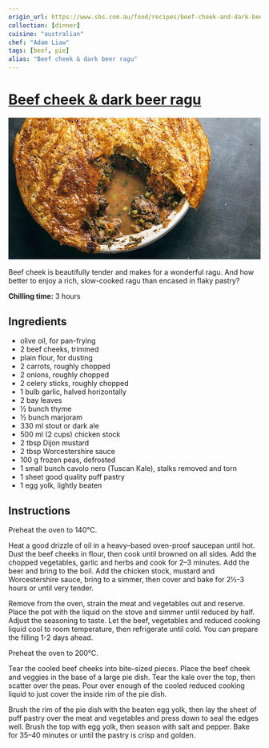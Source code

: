 ```yaml
---
origin_url: https://www.sbs.com.au/food/recipes/beef-cheek-and-dark-beer-ragu
collection: [dinner]
cuisine: "australian"
chef: "Adam Liaw"
tags: [beef, pie]
alias: "Beef cheek & dark beer ragu"
---
```

# [Beef cheek & dark beer ragu](https://www.sbs.com.au/food/recipes/beef-cheek-and-dark-beer-ragu)

![](assets/76f09742e4f3f668b4112afa52f64db9.png)

Beef cheek is beautifully tender and makes for a wonderful ragu. And how better to enjoy a rich, slow-cooked ragu than encased in flaky pastry?

**Chilling time:** 3 hours

## Ingredients
* olive oil, for pan-frying
* 2 beef cheeks, trimmed
* plain flour, for dusting
* 2 carrots, roughly chopped
* 2 onions, roughly chopped
* 2 celery sticks, roughly chopped
* 1 bulb garlic, halved horizontally
* 2 bay leaves
* ½ bunch thyme
* ½ bunch marjoram
* 330 ml stout or dark ale
* 500 ml (2 cups) chicken stock
* 2 tbsp Dijon mustard
* 2 tbsp Worcestershire sauce
* 100 g frozen peas, defrosted
* 1 small bunch cavolo nero (Tuscan Kale), stalks removed and torn
* 1 sheet good quality puff pastry
* 1 egg yolk, lightly beaten

## Instructions

Preheat the oven to 140°C.

Heat a good drizzle of oil in a heavy–based oven-proof saucepan until hot. Dust the beef cheeks in flour, then cook until browned on all sides. Add the chopped vegetables, garlic and herbs and cook for 2–3 minutes. Add the beer and bring to the boil. Add the chicken stock, mustard and Worcestershire sauce, bring to a simmer, then cover and bake for 2½-3 hours or until very tender.

Remove from the oven, strain the meat and vegetables out and reserve. Place the pot with the liquid on the stove and simmer until reduced by half. Adjust the seasoning to taste. Let the beef, vegetables and reduced cooking liquid cool to room temperature, then refrigerate until cold. You can prepare the filling 1-2 days ahead.

Preheat the oven to 200°C.

Tear the cooled beef cheeks into bite–sized pieces. Place the beef cheek and veggies in the base of a large pie dish. Tear the kale over the top, then scatter over the peas. Pour over enough of the cooled reduced cooking liquid to just cover the inside rim of the pie dish.

Brush the rim of the pie dish with the beaten egg yolk, then lay the sheet of puff pastry over the meat and vegetables and press down to seal the edges well. Brush the top with egg yolk, then season with salt and pepper. Bake for 35–40 minutes or until the pastry is crisp and golden.